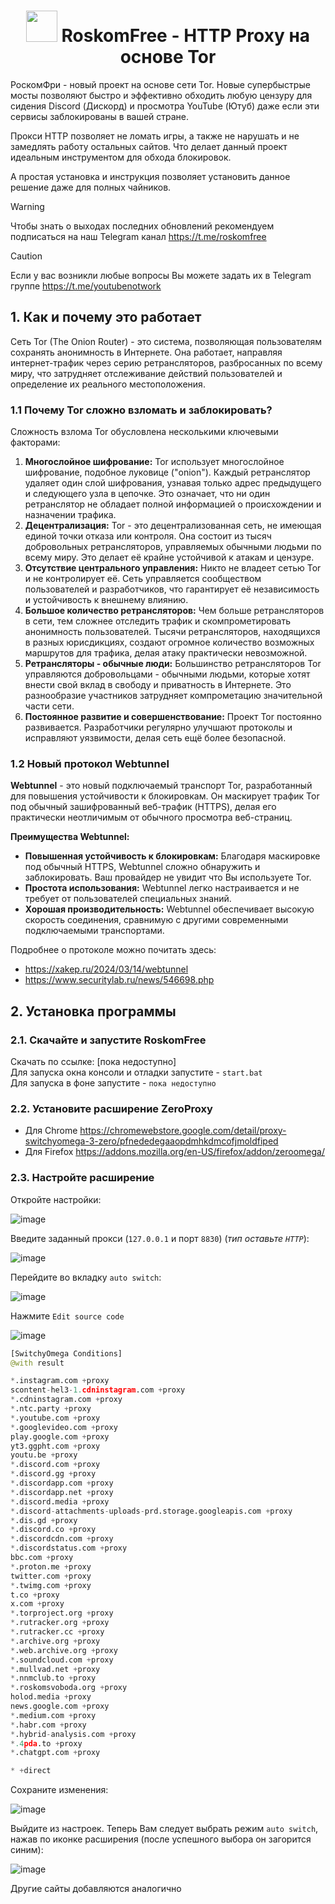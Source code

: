 <h1 align="center"><img src="https://github.com/user-attachments/assets/2cf01d94-b9de-4bf3-bbc6-c91cf0ce532c" width="50px"> RoskomFree - HTTP Proxy на основе Tor</h1>

РоскомФри - новый проект на основе сети Tor. Новые супербыстрые мосты позволяют быстро и эффективно обходить любую цензуру для сидения Discord (Дискорд) и просмотра YouTube (Ютуб) даже если эти сервисы заблокированы в вашей стране. 

Прокси HTTP позволяет не ломать игры, а также не нарушать и не замедлять работу остальных сайтов. Что делает данный проект идеальным инструментом для обхода блокировок.

А простая установка и инструкция позволяет установить данное решение даже для полных чайников.

> [!WARNING]  
> Чтобы знать о выходах последних обновлений рекомендуем подписаться на наш Telegram канал https://t.me/roskomfree

> [!CAUTION]  
> Если у вас возникли любые вопросы Вы можете задать их в Telegram группе https://t.me/youtubenotwork

## 1. Как и почему это работает
Сеть Tor (The Onion Router) - это система, позволяющая пользователям сохранять анонимность в Интернете. Она работает, направляя интернет-трафик через серию ретрансляторов, разбросанных по всему миру, что затрудняет отслеживание действий пользователей и определение их реального местоположения.

### 1.1 Почему Tor сложно взломать и заблокировать?
Сложность взлома Tor обусловлена несколькими ключевыми факторами:
1. **Многослойное шифрование:** Tor использует многослойное шифрование, подобное луковице ("onion"). Каждый ретранслятор удаляет один слой шифрования, узнавая только адрес предыдущего и следующего узла в цепочке. Это означает, что ни один ретранслятор не обладает полной информацией о происхождении и назначении трафика.
2. **Децентрализация:** Tor - это децентрализованная сеть, не имеющая единой точки отказа или контроля. Она состоит из тысяч добровольных ретрансляторов, управляемых обычными людьми по всему миру. Это делает её крайне устойчивой к атакам и цензуре.
3. **Отсутствие центрального управления:** Никто не владеет сетью Tor и не контролирует её. Сеть управляется сообществом пользователей и разработчиков, что гарантирует её независимость и устойчивость к внешнему влиянию.
4. **Большое количество ретрансляторов:** Чем больше ретрансляторов в сети, тем сложнее отследить трафик и скомпрометировать анонимность пользователей. Тысячи ретрансляторов, находящихся в разных юрисдикциях, создают огромное количество возможных маршрутов для трафика, делая атаку практически невозможной.
5. **Ретрансляторы - обычные люди:** Большинство ретрансляторов Tor управляются добровольцами - обычными людьми, которые хотят внести свой вклад в свободу и приватность в Интернете. Это разнообразие участников затрудняет компрометацию значительной части сети.
6. **Постоянное развитие и совершенствование:** Проект Tor постоянно развивается. Разработчики регулярно улучшают протоколы и исправляют уязвимости, делая сеть ещё более безопасной.

### 1.2 Новый протокол Webtunnel
**Webtunnel** - это новый подключаемый транспорт Tor, разработанный для повышения устойчивости к блокировкам. Он маскирует трафик Tor под обычный зашифрованный веб-трафик (HTTPS), делая его практически неотличимым от обычного просмотра веб-страниц.

**Преимущества Webtunnel:**
- **Повышенная устойчивость к блокировкам:** Благодаря маскировке под обычный HTTPS, Webtunnel сложно обнаружить и заблокировать. Ваш провайдер не увидит что Вы используете Tor.
- **Простота использования:** Webtunnel легко настраивается и не требует от пользователей специальных знаний.
- **Хорошая производительность:** Webtunnel обеспечивает высокую скорость соединения, сравнимую с другими современными подключаемыми транспортами.

Подробнее о протоколе можно почитать здесь:
- https://xakep.ru/2024/03/14/webtunnel
- https://www.securitylab.ru/news/546698.php

## 2. Установка программы
### 2.1. Скачайте и запустите RoskomFree
Скачать по ссылке: [пока недоступно]
<br>
Для запуска окна консоли и отладки запустите - `start.bat`
<br>
Для запуска в фоне запустите - `пока недоступно`

### 2.2. Установите расширение ZeroProxy
- Для Chrome https://chromewebstore.google.com/detail/proxy-switchyomega-3-zero/pfnededegaaopdmhkdmcofjmoldfiped
- Для Firefox https://addons.mozilla.org/en-US/firefox/addon/zeroomega/

### 2.3. Настройте расширение
Откройте настройки:

![image](https://github.com/user-attachments/assets/130ae337-7c04-4dc0-a154-7011a414e77d)

Введите заданный прокси (`127.0.0.1` и порт `8830`) (_тип оставьте `HTTP`_):

![image](https://github.com/user-attachments/assets/82e98b91-2f7a-4ce8-9db0-44f6ccef9a50)

Перейдите во вкладку `auto switch`:

![image](https://github.com/user-attachments/assets/4c65a761-0c8e-422a-91b7-5d5192d21fca)

Нажмите `Edit source code`

![image](https://github.com/user-attachments/assets/f0559845-4d10-45c2-941a-33ad8d93f4ce)

```python
[SwitchyOmega Conditions]
@with result

*.instagram.com +proxy
scontent-hel3-1.cdninstagram.com +proxy
*.cdninstagram.com +proxy
*.ntc.party +proxy
*.youtube.com +proxy
*.googlevideo.com +proxy
play.google.com +proxy
yt3.ggpht.com +proxy
youtu.be +proxy
*.discord.com +proxy
*.discord.gg +proxy
*.discordapp.com +proxy
*.discordapp.net +proxy
*.discord.media +proxy
*.discord-attachments-uploads-prd.storage.googleapis.com +proxy
*.dis.gd +proxy
*.discord.co +proxy
*.discordcdn.com +proxy
*.discordstatus.com +proxy
bbc.com +proxy
*.proton.me +proxy
twitter.com +proxy
*.twimg.com +proxy
t.co +proxy
x.com +proxy
*.torproject.org +proxy
*.rutracker.org +proxy 
*.rutracker.cc +proxy
*.archive.org +proxy
*.web.archive.org +proxy
*.soundcloud.com +proxy
*.mullvad.net +proxy
*.nnmclub.to +proxy
*.roskomsvoboda.org +proxy
holod.media +proxy
news.google.com +proxy
*.medium.com +proxy
*.habr.com +proxy
*.hybrid-analysis.com +proxy
*.4pda.to +proxy
*.chatgpt.com +proxy

* +direct
```

Сохраните изменения:

![image](https://github.com/user-attachments/assets/516ff29b-842c-4ebc-8403-12a83ce7d7ab)

Выйдите из настроек. Теперь Вам следует выбрать режим `auto switch`, нажав по иконке расширения (после успешного выбора он загорится синим):

![image](https://github.com/user-attachments/assets/c57837ca-9e40-4d0b-a90c-1f544493a6f1)

Другие сайты добавляются аналогично
